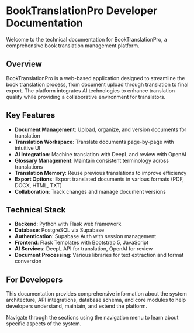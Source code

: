 # BookTranslationPro Developer Documentation

Welcome to the technical documentation for BookTranslationPro, a comprehensive book translation management platform.

## Overview

BookTranslationPro is a web-based application designed to streamline the book translation process, from document upload through translation to final export. The platform integrates AI technologies to enhance translation quality while providing a collaborative environment for translators.

## Key Features

- **Document Management**: Upload, organize, and version documents for translation
- **Translation Workspace**: Translate documents page-by-page with intuitive UI
- **AI Integration**: Machine translation with DeepL and review with OpenAI
- **Glossary Management**: Maintain consistent terminology across translations
- **Translation Memory**: Reuse previous translations to improve efficiency
- **Export Options**: Export translated documents in various formats (PDF, DOCX, HTML, TXT)
- **Collaboration**: Track changes and manage document versions

## Technical Stack

- **Backend**: Python with Flask web framework
- **Database**: PostgreSQL via Supabase
- **Authentication**: Supabase Auth with session management
- **Frontend**: Flask Templates with Bootstrap 5, JavaScript
- **AI Services**: DeepL API for translation, OpenAI for review
- **Document Processing**: Various libraries for text extraction and format conversion

## For Developers

This documentation provides comprehensive information about the system architecture, API integrations, database schema, and core modules to help developers understand, maintain, and extend the platform.

Navigate through the sections using the navigation menu to learn about specific aspects of the system.
